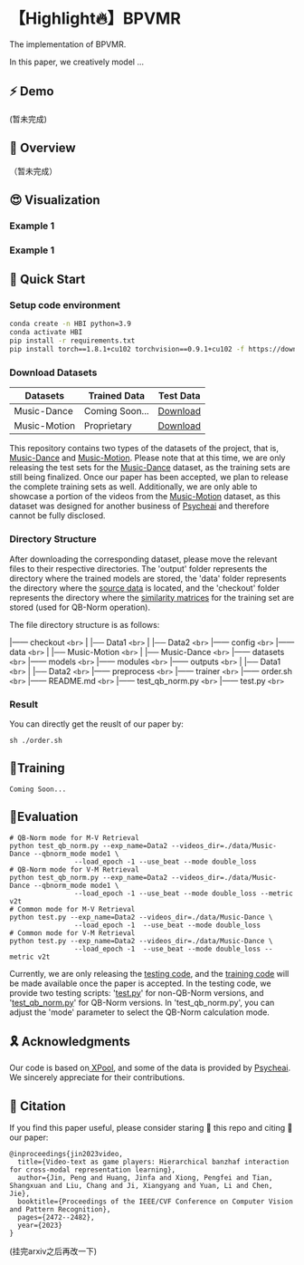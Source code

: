 
# 【Highlight🔥】BPVMR

The implementation of BPVMR.

In this paper, we creatively model ...

## ⚡ Demo

(暂未完成)

## 🌟 Overview

（暂未完成）

## 😍 Visualization

### Example 1

### Example 1

## 🚀 Quick Start

### Setup code environment

```sh
conda create -n HBI python=3.9
conda activate HBI
pip install -r requirements.txt
pip install torch==1.8.1+cu102 torchvision==0.9.1+cu102 -f https://download.pytorch.org/whl/torch_stable.html
```

### Download Datasets

| Datasets     | Trained Data   | Test Data                                                             |
| ------------ | -------------- | --------------------------------------------------------------------- |
| Music-Dance  | Coming Soon... | [Download](https://pan.xunlei.com/s/VNZnwgUBLnxmw34YMYy1KZIeA1?pwd=ubuq) |
| Music-Motion | Proprietary    | [Download](https://pan.xunlei.com/s/VNZnwuKEp6fBzFJoNCEmeV2ZA1?pwd=tzve) |

This repository contains two types of the datasets of the project, that is, [Music-Dance]() and [Music-Motion](). Please note that at this time, we are only releasing the test sets for the [Music-Dance]() dataset, as the training sets are still being finalized. Once our paper has been accepted, we plan to release the complete training sets as well. Additionally, we are only able to showcase a portion of the videos from the [Music-Motion]() dataset, as this dataset was designed for another business of [Psycheai](https://www.psyai.com/home) and therefore cannot be fully disclosed.

### Directory Structure

After downloading the corresponding dataset, please move the relevant files to their respective directories. The 'output' folder represents the directory where the trained models are stored, the 'data' folder represents the directory where the [source data]() is located, and the 'checkout' folder represents the directory where the [similarity matrices]() for the training set are stored (used for QB-Norm operation).

The file directory  structure is as follows:

|—— checkout `<br>`
|       |── Data1 `<br>`
|       |── Data2 `<br>`
|—— config `<br>`
|—— data `<br>`
|       |── Music-Motion `<br>`
|       |── Music-Dance `<br>`
|—— datasets `<br>`
|—— models `<br>`
|—— modules `<br>`
|—— outputs `<br>`
|       |── Data1 `<br>`
|       |── Data2 `<br>`
|—— preprocess `<br>`
|—— trainer `<br>`
|—— order.sh `<br>`
|—— README.md `<br>`
|—— test_qb_norm.py `<br>`
|—— test.py `<br>`

### Result

You can directly get the reuslt of our paper by:

```
sh ./order.sh
```

## 🚀Training

```
Coming Soon...
```

## 🚀Evaluation

```shell
# QB-Norm mode for M-V Retrieval
python test_qb_norm.py --exp_name=Data2 --videos_dir=./data/Music-Dance --qbnorm_mode mode1 \
                --load_epoch -1 --use_beat --mode double_loss
# QB-Norm mode for V-M Retrieval
python test_qb_norm.py --exp_name=Data2 --videos_dir=./data/Music-Dance --qbnorm_mode mode1 \
                --load_epoch -1 --use_beat --mode double_loss --metric v2t
# Common mode for M-V Retrieval
python test.py --exp_name=Data2 --videos_dir=./data/Music-Dance \
                --load_epoch -1  --use_beat --mode double_loss
# Common mode for V-M Retrieval
python test.py --exp_name=Data2 --videos_dir=./data/Music-Dance \
                --load_epoch -1  --use_beat --mode double_loss --metric v2t
```

Currently, we are only releasing the [testing code](), and the [training code]() will be made available once the paper is accepted. In the testing code, we provide two testing scripts: '[test.py]()' for non-QB-Norm versions, and '[test_qb_norm.py]()' for QB-Norm versions. In 'test_qb_norm.py', you can adjust the 'mode' parameter to select the QB-Norm calculation mode.

## 🎗️ Acknowledgments

Our code is based on[ XPool](https://github.com/layer6ai-labs/xpool), and some of the data is provided by [Psycheai](https://www.psyai.com/home). We sincerely appreciate for their contributions.

## 📌 Citation

If you find this paper useful, please consider staring 🌟 this repo and citing 📑 our paper:

```
@inproceedings{jin2023video,
  title={Video-text as game players: Hierarchical banzhaf interaction for cross-modal representation learning},
  author={Jin, Peng and Huang, Jinfa and Xiong, Pengfei and Tian, Shangxuan and Liu, Chang and Ji, Xiangyang and Yuan, Li and Chen, Jie},
  booktitle={Proceedings of the IEEE/CVF Conference on Computer Vision and Pattern Recognition},
  pages={2472--2482},
  year={2023}
}
```

(挂完arxiv之后再改一下)
